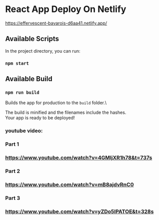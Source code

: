 # React App Deploy On Netlify

https://effervescent-bavarois-d6aa41.netlify.app/

## Available Scripts
In the project directory, you can run:
### `npm start`

## Available Build

### `npm run build`

Builds the app for production to the `build` folder.\

The build is minified and the filenames include the hashes.\
Your app is ready to be deployed!


### youtube video:
### Part 1
### https://www.youtube.com/watch?v=4GMljXR1h78&t=737s

### Part 2
### https://www.youtube.com/watch?v=mB8ajdvRnC0

### Part 3
### https://www.youtube.com/watch?v=yZDo5IPATOE&t=328s
